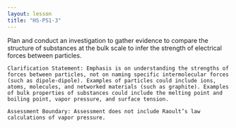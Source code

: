 ```yaml
---
layout: lesson
title: "HS-PS1-3"
---
```

<script src="https://cdn.mathjax.org/mathjax/latest/MathJax.js?config=TeX-AMS-MML_HTMLorMML" type="text/javascript"></script>

<!--<center>
<img src="images/pt-row-col.png" alt="drawing" width="90%"/>
</center>
-->

Plan and conduct an investigation to gather evidence to compare the structure of substances at the bulk scale to infer the strength of electrical forces between particles.

<!--more-->
    
    Clarification Statement: Emphasis is on understanding the strengths of forces between particles, not on naming specific intermolecular forces (such as dipole-dipole). Examples of particles could include ions, atoms, molecules, and networked materials (such as graphite). Examples of bulk properties of substances could include the melting point and boiling point, vapor pressure, and surface tension.
    
    Assessment Boundary: Assessment does not include Raoult’s law calculations of vapor pressure.

